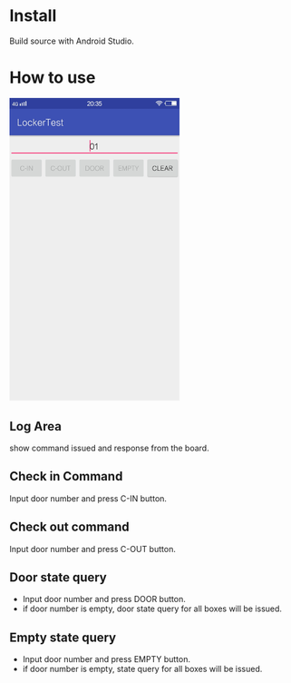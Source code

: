 # Install
Build source with Android Studio.

# How to use
<img src="images/1.jpg" width="300px">

## Log Area
 show command issued and response from the board.
## Check in Command
Input door number and press C-IN button.
## Check out command
Input door number and press C-OUT button.
## Door state query
* Input door number and press DOOR button.
* if door number is empty, door state query for all boxes will be issued.
## Empty state query
* Input door number and press EMPTY button.
* if door number is empty, state query for all boxes will be issued.

